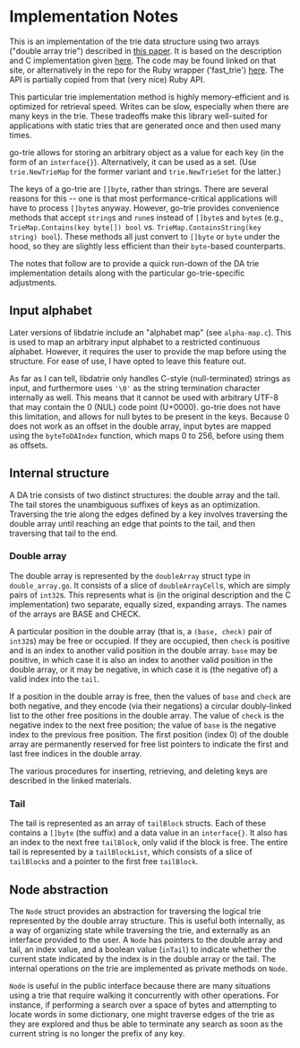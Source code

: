 # Implementation Notes

This is an implementation of the trie data structure using two arrays ("double array trie") described in [this
paper](http://sc.snu.ac.kr/~xuan/spe777ja.pdf). It is based on the description and C implementation given
[here](http://linux.thai.net/~thep/datrie/datrie.html). The code may be found linked on that site, or
alternatively in the repo for the Ruby wrapper ('fast_trie') [here](https://github.com/tyler/trie). The API is
partially copied from that (very nice) Ruby API.

This particular trie implementation method is highly memory-efficient and is optimized for retrieval speed.
Writes can be slow, especially when there are many keys in the trie. These tradeoffs make this library
well-suited for applications with static tries that are generated once and then used many times.

go-trie allows for storing an arbitrary object as a value for each key (in the form of an `interface{}`).
Alternatively, it can be used as a set. (Use `trie.NewTrieMap` for the former variant and `trie.NewTrieSet`
for the latter.)

The keys of a go-trie are `[]byte`, rather than strings. There are several reasons for this -- one is that
most performance-critical applications will have to process `[]byte`s anyway. However, go-trie provides
convenience methods that accept `string`s and `rune`s instead of `[]byte`s and `byte`s (e.g.,
`TrieMap.Contains(key byte[]) bool` vs. `TrieMap.ContainsString(key string) bool`). These methods all just
convert to `[]byte` or `byte` under the hood, so they are slightly less efficient than their `byte`-based
counterparts.

The notes that follow are to provide a quick run-down of the DA trie implementation details along with the
particular go-trie-specific adjustments.

## Input alphabet

Later versions of libdatrie include an "alphabet map" (see `alpha-map.c`). This is used to map an arbitrary
input alphabet to a restricted continuous alphabet. However, it requires the user to provide the map before
using the structure. For ease of use, I have opted to leave this feature out.

As far as I can tell, libdatrie only handles C-style (null-terminated) strings as input, and furthermore uses
`'\0'` as the string termination character internally as well. This means that it cannot be used with
arbitrary UTF-8 that may contain the 0 (NUL) code point (U+0000). go-trie does not have this limitation, and
allows for null bytes to be present in the keys. Because 0 does not work as an offset in the double array,
input bytes are mapped using the `byteToDAIndex` function, which maps 0 to 256, before using them as offsets.

## Internal structure

A DA trie consists of two distinct structures: the double array and the tail. The tail stores the unambiguous
suffixes of keys as an optimization. Traversing the trie along the edges defined by a key involves traversing
the double array until reaching an edge that points to the tail, and then traversing that tail to the end.

### Double array

The double array is represented by the `doubleArray` struct type in `double_array.go`. It consists of a slice
of `doubleArrayCell`s, which are simply pairs of `int32`s. This represents what is (in the original
description and the C implementation) two separate, equally sized, expanding arrays. The names of the arrays
are BASE and CHECK.

A particular position in the double array (that is, a `(base, check)` pair of `int32`s) may be free or
occupied. If they are occupied, then `check` is positive and is an index to another valid position in the
double array. `base` may be positive, in which case it is also an index to another valid position in the
double array, or it may be negative, in which case it is (the negative of) a valid index into the `tail`.

If a position in the double array is free, then the values of `base` and `check` are both negative, and they
encode (via their negations) a circular doubly-linked list to the other free positions in the double array.
The value of `check` is the negative index to the next free position; the value of `base` is the negative
index to the previous free position. The first position (index 0) of the double array are permanently reserved
for free list pointers to indicate the first and last free indices in the double array.

The various procedures for inserting, retrieving, and deleting keys are described in the linked materials.

### Tail

The tail is represented as an array of `tailBlock` structs. Each of these contains a `[]byte` (the suffix) and
a data value in an `interface{}`. It also has an index to the next free `tailBlock`, only valid if the block
is free. The entire tail is represented by a `tailBlockList`, which consists of a slice of `tailBlock`s and a
pointer to the first free `tailBlock`.

## Node abstraction

The `Node` struct provides an abstraction for traversing the logical trie represented by the double array
structure. This is useful both internally, as a way of organizing state while traversing the trie, and
externally as an interface provided to the user. A `Node` has pointers to the double array and tail, an index
value, and a boolean value (`inTail`) to indicate whether the current state indicated by the index is in the
double array or the tail. The internal operations on the trie are implemented as private methods on `Node`.

`Node` is useful in the public interface because there are many situations using a trie that require walking
it concurrently with other operations. For instance, if performing a search over a space of bytes and
attempting to locate words in some dictionary, one might traverse edges of the trie as they are explored and
thus be able to terminate any search as soon as the current string is no longer the prefix of any key.

